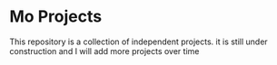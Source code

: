 # Mo Projects
This repository is a collection of independent projects. it is still under construction and I will add more projects over time
